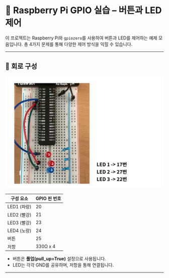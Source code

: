 # 🧪 Raspberry Pi GPIO 실습 – 버튼과 LED 제어

이 프로젝트는 Raspberry Pi와 `gpiozero`를 사용하여 버튼과 LED를 제어하는 예제 모음입니다. 총 4가지 문제를 통해 다양한 제어 방식을 익힐 수 있습니다.

---

## 🔌 회로 구성

![회로 이미지](./image2-01.jpg)

| 구성 요소 | GPIO 핀 번호 |
|-----------|--------------|
| LED1 (파랑) | 20 |
| LED2 (빨강) | 21 |
| LED3 (빨강) | 23 |
| LED4 (노랑) | 24 |
| 버튼 | 25 |
| 저항 | 330Ω x 4 |

- 버튼은 **풀업(pull_up=True)** 설정으로 사용됩니다.
- LED는 각각 GND를 공유하며, 저항을 통해 연결됩니다.

---

